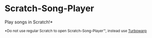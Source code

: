 # Scratch-Song-Player
Play songs in Scratch!*

<small>*Do not use regular Scratch to open Scratch-Song-Player™, instead use [Turbowarp](https://turbowarp.org)</small>
